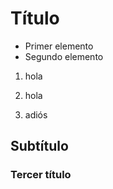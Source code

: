 # Título

- Primer elemento
- Segundo elemento

1. hola

2. hola

3. adiós
## Subtítulo

### Tercer título
